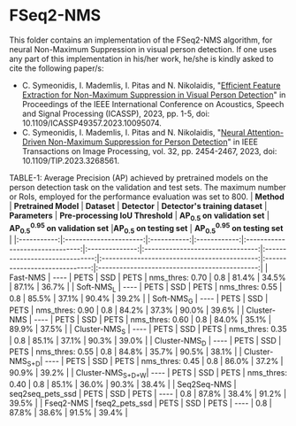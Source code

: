 FSeq2-NMS
======

This folder contains an implementation of the FSeq2-NMS algorithm, for neural Non-Maximum Suppression in visual person detection. If one uses any part of this implementation in his/her work, he/she is kindly asked to cite the following paper/s:

- C. Symeonidis, I. Mademlis, I. Pitas and N. Nikolaidis, "[Efficient Feature Extraction for Non-Maximum Suppression in Visual Person Detection](https://ieeexplore.ieee.org/document/10095074)" in Proceedings of the IEEE International Conference on Acoustics, Speech and Signal Processing (ICASSP), 2023, pp. 1-5, doi: 10.1109/ICASSP49357.2023.10095074.
- C. Symeonidis, I. Mademlis, I. Pitas and N. Nikolaidis, "[Neural Attention-Driven Non-Maximum Suppression for Person Detection](https://ieeexplore.ieee.org/abstract/document/10107719)" in IEEE Transactions on Image Processing, vol. 32, pp. 2454-2467, 2023, doi: 10.1109/TIP.2023.3268561.


TABLE-1: Average Precision (AP) achieved by pretrained models on the person detection task on the validation and test sets. The maximum number or RoIs, employed for the performance evaluation was set to 800.
| **Method**  |  **Pretrained Model**  | **Dataset** | **Detector** | **Detector's training dataset** | **Parameters** | **Pre-processing IoU Threshold** | **AP<sub>0.5</sub> on validation set** | **AP<sub>0.5</sub><sup>0.95</sup> on validation set** |**AP<sub>0.5</sub> on testing set** | **AP<sub>0.5</sub><sup>0.95</sup> on testing set** |
|:-----------:|:----------------------:|:-----------:|:------------:|:-------------------------------:|:--------------:|:--------------------------------:|:------------------------------:|:--------------------------------------------:|:-----------------------------:|:---------------------------------------------:|
|        Fast-NMS          |         ----         |     PETS    |      SSD     |              PETS               |     nms_thres: 0.70     |           0.8           |             81.4%            |          34.5%         |             87.1%            |          36.7%         |
|   Soft-NMS<sub>L</sub>   |          ----        |     PETS    |      SSD     |              PETS               |     nms_thres: 0.55     |           0.8           |             85.5%            |          37.1%         |             90.4%            |          39.2%         |
|   Soft-NMS<sub>G</sub>   |          ----        |     PETS    |      SSD     |              PETS               |     nms_thres: 0.90     |           0.8           |             84.2%            |          37.3%         |             90.0%            |          39.6%         |
|       Cluster-NMS        |          ----        |     PETS    |      SSD     |              PETS               |     nms_thres: 0.60     |           0.8           |             84.0%            |          35.1%         |             89.9%            |          37.5%         |
|  Cluster-NMS<sub>S</sub> |          ----        |     PETS    |      SSD     |              PETS               |     nms_thres: 0.35     |           0.8           |             85.1%            |          37.1%         |             90.3%            |          39.0%         |
|  Cluster-NMS<sub>D</sub> |          ----        |     PETS    |      SSD     |              PETS               |     nms_thres: 0.55     |           0.8           |             84.8%            |          35.7%         |             90.5%            |          38.1%         |
| Cluster-NMS<sub>S+D</sub>|          ----        |     PETS    |      SSD     |              PETS               |     nms_thres: 0.45     |           0.8           |             86.0%            |          37.2%         |             90.9%            |          39.2%         |
| Cluster-NMS<sub>S+D+W</sub>|          ----        |     PETS    |      SSD     |              PETS               |     nms_thres: 0.40     |           0.8           |             85.1%            |          36.0%         |             90.3%            |          38.4%         |
|       Seq2Seq-NMS        |   seq2seq_pets_ssd   |     PETS    |      SSD     |              PETS               |          ----           |           0.8           |             87.8%            |          38.4%         |             91.2%            |          39.5%         |
|       Fseq2-NMS          |    fseq2_pets_ssd    |     PETS    |      SSD     |              PETS               |          ----           |           0.8           |             87.8%            |          38.6%         |             91.5%            |          39.4%         |
